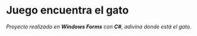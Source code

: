 # Juego encuentra el gato
*Proyecto realizado en **Windows Forms** con **C#**, adivina donde está el gato.*
